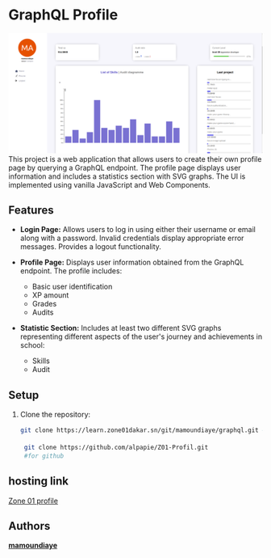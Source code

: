 # GraphQL Profile 
![alt text](./assets/profilepage.png)
This project is a web application that allows  users to create their own profile page by querying a GraphQL endpoint. The profile page displays user information and includes a statistics section with SVG graphs. The UI is implemented using vanilla JavaScript and Web Components.

## Features

- **Login Page:** Allows users to log in using either their username or email along with a password. Invalid credentials display appropriate error messages. Provides a logout functionality.

- **Profile Page:** Displays user information obtained from the GraphQL endpoint. The profile includes:
  - Basic user identification
  - XP amount
  - Grades
  - Audits
  

- **Statistic Section:** Includes at least two different SVG graphs representing different aspects of the user's journey and achievements in school:
  -  Skills
  - Audit 

## Setup

1. Clone the repository:

   ```bash
   git clone https://learn.zone01dakar.sn/git/mamoundiaye/graphql.git #for zone01 student 

    git clone https://github.com/alpapie/Z01-Profil.git
    #for github
   ```
## hosting link
[Zone 01 profile](https://zone01profile.vercel.app/)

## Authors
**[mamoundiaye](https://github.com/alpapie?tab=repositories)**<br>
